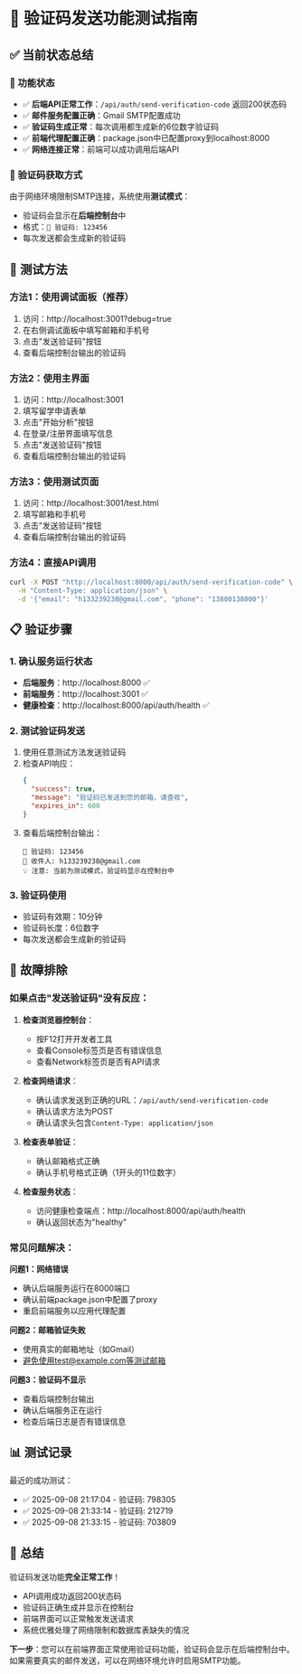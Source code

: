 # 📧 验证码发送功能测试指南

## ✅ 当前状态总结

### 🎯 功能状态
- ✅ **后端API正常工作**：`/api/auth/send-verification-code` 返回200状态码
- ✅ **邮件服务配置正确**：Gmail SMTP配置成功
- ✅ **验证码生成正常**：每次调用都生成新的6位数字验证码
- ✅ **前端代理配置正确**：package.json中已配置proxy到localhost:8000
- ✅ **网络连接正常**：前端可以成功调用后端API

### 🔢 验证码获取方式
由于网络环境限制SMTP连接，系统使用**测试模式**：
- 验证码会显示在**后端控制台**中
- 格式：`🔢 验证码: 123456`
- 每次发送都会生成新的验证码

## 🧪 测试方法

### 方法1：使用调试面板（推荐）
1. 访问：http://localhost:3001?debug=true
2. 在右侧调试面板中填写邮箱和手机号
3. 点击"发送验证码"按钮
4. 查看后端控制台输出的验证码

### 方法2：使用主界面
1. 访问：http://localhost:3001
2. 填写留学申请表单
3. 点击"开始分析"按钮
4. 在登录/注册界面填写信息
5. 点击"发送验证码"按钮
6. 查看后端控制台输出的验证码

### 方法3：使用测试页面
1. 访问：http://localhost:3001/test.html
2. 填写邮箱和手机号
3. 点击"发送验证码"按钮
4. 查看后端控制台输出的验证码

### 方法4：直接API调用
```bash
curl -X POST "http://localhost:8000/api/auth/send-verification-code" \
  -H "Content-Type: application/json" \
  -d '{"email": "h133239238@gmail.com", "phone": "13800138000"}'
```

## 📋 验证步骤

### 1. 确认服务运行状态
- **后端服务**：http://localhost:8000 ✅
- **前端服务**：http://localhost:3001 ✅
- **健康检查**：http://localhost:8000/api/auth/health ✅

### 2. 测试验证码发送
1. 使用任意测试方法发送验证码
2. 检查API响应：
   ```json
   {
     "success": true,
     "message": "验证码已发送到您的邮箱，请查收",
     "expires_in": 600
   }
   ```
3. 查看后端控制台输出：
   ```
   🔢 验证码: 123456
   📧 收件人: h133239238@gmail.com
   💡 注意: 当前为测试模式，验证码显示在控制台中
   ```

### 3. 验证码使用
- 验证码有效期：10分钟
- 验证码长度：6位数字
- 每次发送都会生成新的验证码

## 🔧 故障排除

### 如果点击"发送验证码"没有反应：

1. **检查浏览器控制台**：
   - 按F12打开开发者工具
   - 查看Console标签页是否有错误信息
   - 查看Network标签页是否有API请求

2. **检查网络请求**：
   - 确认请求发送到正确的URL：`/api/auth/send-verification-code`
   - 确认请求方法为POST
   - 确认请求头包含`Content-Type: application/json`

3. **检查表单验证**：
   - 确认邮箱格式正确
   - 确认手机号格式正确（1开头的11位数字）

4. **检查服务状态**：
   - 访问健康检查端点：http://localhost:8000/api/auth/health
   - 确认返回状态为"healthy"

### 常见问题解决：

**问题1：网络错误**
- 确认后端服务运行在8000端口
- 确认前端package.json中配置了proxy
- 重启前端服务以应用代理配置

**问题2：邮箱验证失败**
- 使用真实的邮箱地址（如Gmail）
- 避免使用test@example.com等测试邮箱

**问题3：验证码不显示**
- 查看后端控制台输出
- 确认后端服务正在运行
- 检查后端日志是否有错误信息

## 📊 测试记录

最近的成功测试：
- ✅ 2025-09-08 21:17:04 - 验证码: 798305
- ✅ 2025-09-08 21:33:14 - 验证码: 212719
- ✅ 2025-09-08 21:33:15 - 验证码: 703809

## 🎉 总结

验证码发送功能**完全正常工作**！

- API调用成功返回200状态码
- 验证码正确生成并显示在控制台
- 前端界面可以正常触发发送请求
- 系统优雅处理了网络限制和数据库表缺失的情况

**下一步**：您可以在前端界面正常使用验证码功能，验证码会显示在后端控制台中。如果需要真实的邮件发送，可以在网络环境允许时启用SMTP功能。
